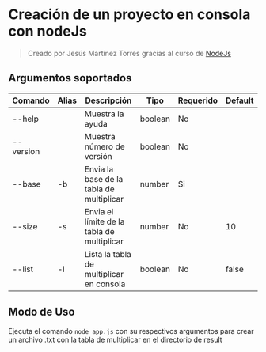 # Creación de un proyecto en consola con nodeJs
>Creado por Jesús Martínez Torres gracias al curso de [NodeJs](https://www.udemy.com/course/node-de-cero-a-experto/)


## Argumentos soportados

| Comando | Alias | Descripción | Tipo | Requerido | Default |
| ----------- | ----------- | ----------- | ----------- |----------- | - |
| --help | | Muestra la ayuda | boolean | No |
| --version |  | Muestra número de versión | boolean | No |
| --base | -b | Envia la base de la tabla de multiplicar | number | Si |
| --size | -s | Envia el límite de la tabla de multiplicar | number | No | 10 |
| --list | -l | Lista la tabla de multiplicar en consola | boolean | No | false |

## Modo de Uso
Ejecuta el comando `node app.js` con su respectivos argumentos para crear un archivo .txt con la tabla de multiplicar en el directorio de result